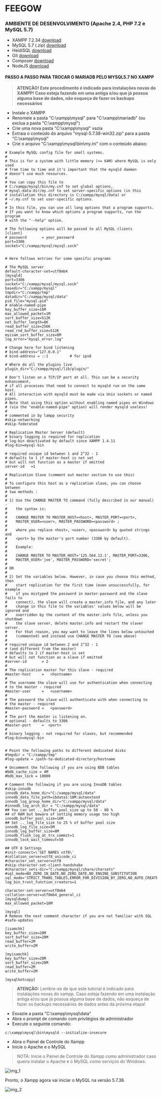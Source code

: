 # FEEGOW

### AMBIENTE DE DESENVOLVIMENTO (Apache 2.4, PHP 7.2 e MySQL 5.7)

- XAMPP 7.2.34 [download](https://sourceforge.net/projects/xampp/files/XAMPP%20Windows/7.2.34/xampp-windows-x64-7.2.34-2-VC15-installer.exe/download)
- MySQL 5.7 (.zip) [download](https://dev.mysql.com/downloads/file/?id=510458)
- HeidiSQL [download](https://www.heidisql.com/download.php)
- Git [download](https://git-scm.com/download/win)
- Composer [download](https://getcomposer.org/download/)
- NodeJS [download](https://nodejs.org/en/download/)

#### PASSO A PASSO PARA TROCAR O MARIADB PELO MYSQL5.7 NO XAMPP

> **ATENÇÃO! Este procedimento é indicado para instalações novas do XAMPP! Caso esteja fazendo em uma antiga e/ou que já
possua alguma base de dados, não esqueça de fazer os backups necessários**

- Instale o XAMPP
- Renomeie a pasta "C:\xampp\mysql" para "C:\xampp\mariadb" (ou exclua a pasta  "C:\xampp\mysql")
- Crie uma nova pasta "C:\xampp\mysql" vazia
- Extraia o conteúdo do arquivo "mysql-5.7.38-win32.zip" para a pasta "C:\xampp\mysql"
- Crie o arquivo "C:\xampp\mysql\bin\my.ini" com o conteúdo abaixo:

```
# Example MySQL config file for small systems.
#
# This is for a system with little memory (<= 64M) where MySQL is only used
# from time to time and it's important that the mysqld daemon
# doesn't use much resources.
#
# You can copy this file to
# C:/xampp/mysql/bin/my.cnf to set global options,
# mysql-data-dir/my.cnf to set server-specific options (in this
# installation this directory is C:/xampp/mysql/data) or
# ~/.my.cnf to set user-specific options.
#
# In this file, you can use all long options that a program supports.
# If you want to know which options a program supports, run the program
# with the "--help" option.

# The following options will be passed to all MySQL clients
[client]
# password       = your_password 
port=3306
socket="C:/xampp/mysql/mysql.sock"


# Here follows entries for some specific programs 

# The MySQL server
default-character-set=utf8mb4
[mysqld]
port=3306
socket="C:/xampp/mysql/mysql.sock"
basedir="C:/xampp/mysql"
tmpdir="C:/xampp/tmp"
datadir="C:/xampp/mysql/data"
pid_file="mysql.pid"
# enable-named-pipe
key_buffer_size=16M
max_allowed_packet=1M
sort_buffer_size=512K
net_buffer_length=8K
read_buffer_size=256K
read_rnd_buffer_size=512K
myisam_sort_buffer_size=8M
log_error="mysql_error.log"

# Change here for bind listening
# bind-address="127.0.0.1" 
# bind-address = ::1          # for ipv6

# Where do all the plugins live
plugin_dir="C:/xampp/mysql/lib/plugin/"

# Don't listen on a TCP/IP port at all. This can be a security enhancement,
# if all processes that need to connect to mysqld run on the same host.
# All interaction with mysqld must be made via Unix sockets or named pipes.
# Note that using this option without enabling named pipes on Windows
# (via the "enable-named-pipe" option) will render mysqld useless!
# 
# commented in by lampp security
#skip-networking
#skip-federated

# Replication Master Server (default)
# binary logging is required for replication
# log-bin deactivated by default since XAMPP 1.4.11
#log-bin=mysql-bin

# required unique id between 1 and 2^32 - 1
# defaults to 1 if master-host is not set
# but will not function as a master if omitted
server-id	=1

# Replication Slave (comment out master section to use this)
#
# To configure this host as a replication slave, you can choose between
# two methods :
#
# 1) Use the CHANGE MASTER TO command (fully described in our manual) -
#    the syntax is:
#
#    CHANGE MASTER TO MASTER_HOST=<host>, MASTER_PORT=<port>,
#    MASTER_USER=<user>, MASTER_PASSWORD=<password> ;
#
#    where you replace <host>, <user>, <password> by quoted strings and
#    <port> by the master's port number (3306 by default).
#
#    Example:
#
#    CHANGE MASTER TO MASTER_HOST='125.564.12.1', MASTER_PORT=3306,
#    MASTER_USER='joe', MASTER_PASSWORD='secret';
#
# OR
#
# 2) Set the variables below. However, in case you choose this method, then
#    start replication for the first time (even unsuccessfully, for example
#    if you mistyped the password in master-password and the slave fails to
#    connect), the slave will create a master.info file, and any later
#    change in this file to the variables' values below will be ignored and
#    overridden by the content of the master.info file, unless you shutdown
#    the slave server, delete master.info and restart the slaver server.
#    For that reason, you may want to leave the lines below untouched
#    (commented) and instead use CHANGE MASTER TO (see above)
#
# required unique id between 2 and 2^32 - 1
# (and different from the master)
# defaults to 2 if master-host is set
# but will not function as a slave if omitted
#server-id       = 2
#
# The replication master for this slave - required
#master-host     =   <hostname>
#
# The username the slave will use for authentication when connecting
# to the master - required
#master-user     =   <username>
#
# The password the slave will authenticate with when connecting to
# the master - required
#master-password =   <password>
#
# The port the master is listening on.
# optional - defaults to 3306
#master-port     =  <port>
#
# binary logging - not required for slaves, but recommended
#log-bin=mysql-bin


# Point the following paths to different dedicated disks
#tmpdir = "C:/xampp/tmp"
#log-update = /path-to-dedicated-directory/hostname

# Uncomment the following if you are using BDB tables
#bdb_cache_size = 4M
#bdb_max_lock = 10000

# Comment the following if you are using InnoDB tables
#skip-innodb
innodb_data_home_dir="C:/xampp/mysql/data"
innodb_data_file_path=ibdata1:10M:autoextend
innodb_log_group_home_dir="C:/xampp/mysql/data"
#innodb_log_arch_dir = "C:/xampp/mysql/data"
## You can set .._buffer_pool_size up to 50 - 80 %
## of RAM but beware of setting memory usage too high
innodb_buffer_pool_size=16M
## Set .._log_file_size to 25 % of buffer pool size
innodb_log_file_size=5M
innodb_log_buffer_size=8M
innodb_flush_log_at_trx_commit=1
innodb_lock_wait_timeout=50

## UTF 8 Settings
#init-connect=\'SET NAMES utf8\'
#collation_server=utf8_unicode_ci
#character_set_server=utf8
#skip-character-set-client-handshake
#character_sets-dir="C:/xampp/mysql/share/charsets"
#sql_mode=NO_ZERO_IN_DATE,NO_ZERO_DATE,NO_ENGINE_SUBSTITUTION
sql_mode='STRICT_TRANS_TABLES,ERROR_FOR_DIVISION_BY_ZERO,NO_AUTO_CREATE_USER,NO_ENGINE_SUBSTITUTION'
log_bin_trust_function_creators=1

character-set-server=utf8mb4
collation-server=utf8mb4_general_ci
[mysqldump]
max_allowed_packet=16M

[mysql]
# Remove the next comment character if you are not familiar with SQL
#safe-updates

[isamchk]
key_buffer_size=20M
sort_buffer_size=20M
read_buffer=2M
write_buffer=2M

[myisamchk]
key_buffer_size=20M
sort_buffer_size=20M
read_buffer=2M
write_buffer=2M

[mysqlhotcopy]

```

> **ATENÇÃO:** Lembre-se de que este tutorial é indicado para instalações novas do xampp. Caso esteja fazendo em uma
> instalação antiga e/ou que já possua alguma base de dados, não esqueça de fazer os backups necessários de dados antes
> da próxima etapa!

- Esvazie a pasta "C:\xampp\mysql\data"
- Abra o prompt de comando com privilégios de administrador
- Execute o seguinte comando:

```
c:\xampp\mysql\bin\mysqld --initialize-insecure
```

- Abra o Painel de Controle do Xampp
- Inicie o Apache e o MySQL

> NOTA: Inicie o Painel de Controle do Xampp como administrador caso queira instalar o Apache e o MySQL como serviços do
> Windows.

![img_1](https://user-images.githubusercontent.com/104787592/166390644-a0872758-dfb6-4bf4-97f3-4798c66336e0.png)

Pronto, o Xampp agora vai iniciar o MySQL na versão 5.7.38.

![img_2](https://user-images.githubusercontent.com/104787592/166390656-9cdb71cf-ad3d-437e-b687-1c23075a759b.png)

